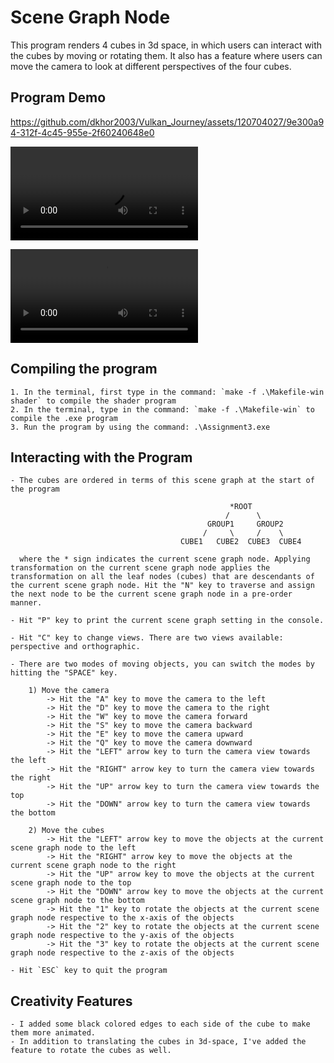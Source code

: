 # Scene Graph Node
This program renders 4 cubes in 3d space, in which users can interact with the cubes by moving or rotating them. It also has a feature where users can move the camera to look at different perspectives of the four cubes. 

## Program Demo
https://github.com/dkhor2003/Vulkan_Journey/assets/120704027/9e300a94-312f-4c45-955e-2f60240648e0 

![Demo](./SceneGraphNodeDemo.mp4)

<video autoplay><source src="/SceneGraphNodeDemo.mp4" type="video/mp4">Your browser does not support the video tag.</video>

## Compiling the program
    1. In the terminal, first type in the command: `make -f .\Makefile-win shader` to compile the shader program
    2. In the terminal, type in the command: `make -f .\Makefile-win` to compile the .exe program
    3. Run the program by using the command: .\Assignment3.exe

## Interacting with the Program
    - The cubes are ordered in terms of this scene graph at the start of the program
                   
                                                     *ROOT
                                                    /      \
                                                GROUP1     GROUP2
                                               /     \     /    \
                                          CUBE1   CUBE2  CUBE3  CUBE4

      where the * sign indicates the current scene graph node. Applying transformation on the current scene graph node applies the transformation on all the leaf nodes (cubes) that are descendants of the current scene graph node. Hit the "N" key to traverse and assign the next node to be the current scene graph node in a pre-order manner. 

    - Hit "P" key to print the current scene graph setting in the console. 

    - Hit "C" key to change views. There are two views available: perspective and orthographic. 

    - There are two modes of moving objects, you can switch the modes by hitting the "SPACE" key.  

        1) Move the camera
            -> Hit the "A" key to move the camera to the left 
            -> Hit the "D" key to move the camera to the right
            -> Hit the "W" key to move the camera forward 
            -> Hit the "S" key to move the camera backward 
            -> Hit the "E" key to move the camera upward
            -> Hit the "Q" key to move the camera downward 
            -> Hit the "LEFT" arrow key to turn the camera view towards the left
            -> Hit the "RIGHT" arrow key to turn the camera view towards the right
            -> Hit the "UP" arrow key to turn the camera view towards the top
            -> Hit the "DOWN" arrow key to turn the camera view towards the bottom

        2) Move the cubes
            -> Hit the "LEFT" arrow key to move the objects at the current scene graph node to the left
            -> Hit the "RIGHT" arrow key to move the objects at the current scene graph node to the right
            -> Hit the "UP" arrow key to move the objects at the current scene graph node to the top
            -> Hit the "DOWN" arrow key to move the objects at the current scene graph node to the bottom
            -> Hit the "1" key to rotate the objects at the current scene graph node respective to the x-axis of the objects
            -> Hit the "2" key to rotate the objects at the current scene graph node respective to the y-axis of the objects
            -> Hit the "3" key to rotate the objects at the current scene graph node respective to the z-axis of the objects

    - Hit `ESC` key to quit the program

## Creativity Features
    - I added some black colored edges to each side of the cube to make them more animated. 
    - In addition to translating the cubes in 3d-space, I've added the feature to rotate the cubes as well. 
